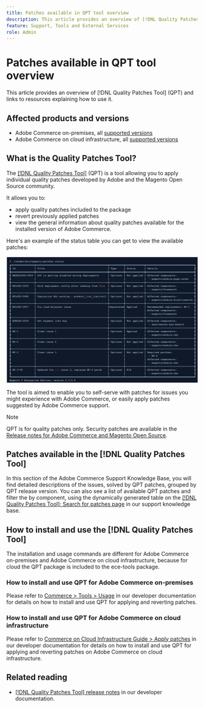 ```yaml
---
title: Patches available in QPT tool overview
description: This article provides an overview of [!DNL Quality Patches Tool] (QPT) and links to resources explaining how to use it.
feature: Support, Tools and External Services
role: Admin
---
```

# Patches available in QPT tool overview

This article provides an overview of [!DNL Quality Patches Tool] (QPT) and links to resources explaining how to use it.

## Affected products and versions

* Adobe Commerce on-premises, all [supported versions](https://www.adobe.com/content/dam/cc/en/legal/terms/enterprise/pdfs/Adobe-Commerce-Software-Lifecycle-Policy.pdf)
* Adobe Commerce on cloud infrastructure, all [supported versions](https://www.adobe.com/content/dam/cc/en/legal/terms/enterprise/pdfs/Adobe-Commerce-Software-Lifecycle-Policy.pdf)

## What is the Quality Patches Tool?

The [[!DNL Quality Patches Tool]](https://github.com/magento/quality-patches) (QPT) is a tool allowing you to apply individual quality patches developed by Adobe and the Magento Open Source community.

It allows you to:

* apply quality patches included to the package
* revert previously applied patches
* view the general information about quality patches available for the installed version of Adobe Commerce.

Here's an example of the status table you can get to view the available patches:

![Magento_patches_list](/help/assets/tools/status_table.png)

The tool is aimed to enable you to self-serve with patches for issues you might experience with Adobe Commerce, or easily apply patches suggested by Adobe Commerce support.

>[!NOTE]
>
>QPT is for quality patches only. Security patches are available in the [Release notes for Adobe Commerce and Magento Open Source](https://experienceleague.adobe.com/docs/commerce-operations/release/notes/overview.html).

## Patches available in the [!DNL Quality Patches Tool]

In this section of the Adobe Commerce Support Knowledge Base, you will find detailed descriptions of the issues, solved by QPT patches, grouped by QPT release version.
You can also see a list of available QPT patches and filter the by component, using the dynamically generated table on the [[!DNL Quality Patches Tool]: Search for patches page](https://experienceleague.adobe.com/tools/commerce-quality-patches/index.html) in our support knowledge base.

## How to install and use the [!DNL Quality Patches Tool]

The installation and usage commands are different for Adobe Commerce on-premises and Adobe Commerce on cloud infrastructure, because for cloud the QPT package is included to the ece-tools package.

### How to install and use QPT for Adobe Commerce on-premises

Please refer to [Commerce > Tools > Usage](/help/tools/quality-patches-tool/usage.md) in our developer documentation for details on how to install and use QPT for applying and reverting patches.

### How to install and use QPT for Adobe Commerce on cloud infrastructure

Please refer to [Commerce on Cloud Infrastructure Guide > Apply patches](https://experienceleague.adobe.com/docs/commerce-cloud-service/user-guide/develop/upgrade/apply-patches.html) in our developer documentation for details on how to install and use QPT for applying and reverting patches on Adobe Commerce on cloud infrastructure.

## Related reading

* [[!DNL Quality Patches Tool] release notes](https://experienceleague.adobe.com/docs/commerce-operations/tools/quality-patches-tool/release-notes.html) in our developer documentation.
